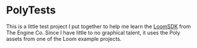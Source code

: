 # PolyTests

This is a little test project I put together to help me learn the [LoomSDK](http://loomsdk.com/) from The Engine Co.  Since I have little to no graphical talent, it uses the Poly assets from one of the Loom example projects.

